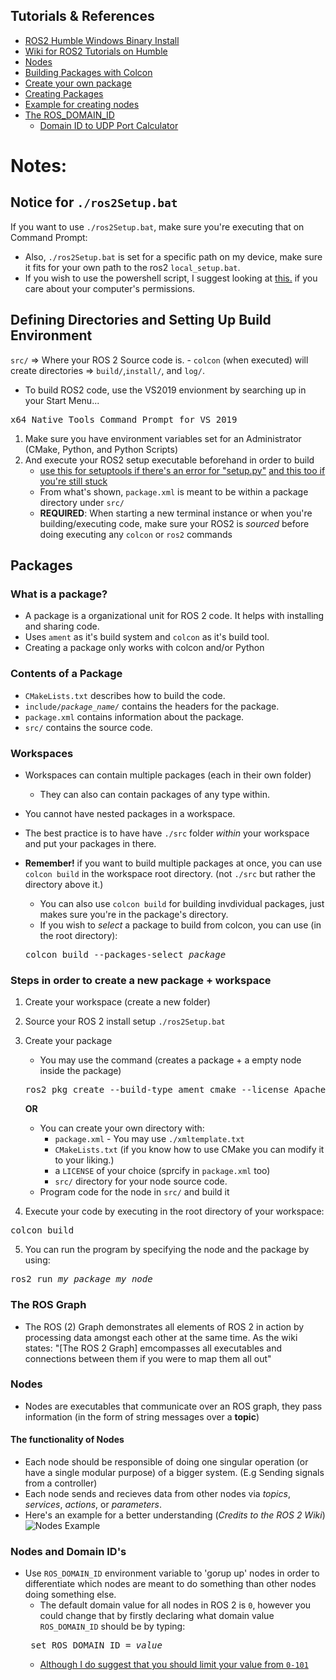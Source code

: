 ## Tutorials & References
- [ROS2 Humble Windows Binary Install](https://docs.ros.org/en/humble/Installation/Windows-Install-Binary.html)
- [Wiki for ROS2 Tutorials on Humble](https://docs.ros.org/en/humble/Tutorials.html)
- [Nodes](https://docs.ros.org/en/humble/Tutorials/Beginner-CLI-Tools/Understanding-ROS2-Nodes/Understanding-ROS2-Nodes.html)
- [Building Packages with Colcon](https://docs.ros.org/en/humble/Tutorials/Beginner-Client-Libraries/Colcon-Tutorial.html)
- [Create your own package](https://www.ros.org/reps/rep-0140.html)
- [Creating Packages](https://docs.ros.org/en/humble/Tutorials/Beginner-Client-Libraries/Colcon-Tutorial.html)
- [Example for creating nodes](https://github.com/ros2/demos/tree/humble/demo_nodes_cpp)
- [The ROS_DOMAIN_ID](https://docs.ros.org/en/humble/Concepts/Intermediate/About-Domain-ID.html)
    - [Domain ID to UDP Port Calculator](https://docs.ros.org/en/humble/Concepts/Intermediate/About-Domain-ID.html#domain-id-to-udp-port-calculator)

# Notes:

## Notice for ```./ros2Setup.bat```
If you want to use <code>./ros2Setup.bat</code>, make sure you're executing that on Command Prompt:
* Also, <code>./ros2Setup.bat</code> is set for a specific path on my device, make sure it fits for your own path to the ros2 <code>local_setup.bat</code>.
* If you wish to use the powershell script, I suggest looking at [this.](https:\go.microsoft.com\fwlink\?LinkID=135170) if you care about your computer's permissions.

## Defining Directories and Setting Up Build Environment
```src/``` => Where your ROS 2 Source code is.
    - ```colcon``` (when executed) will create directories => <code>build/</code>,<code>install/</code>, and <code>log/</code>.
* To build ROS2 code, use the VS2019 envionment by searching up in your Start Menu...

<pre>x64 Native Tools Command Prompt for VS 2019</pre>

1. Make sure you have environment variables set for an Administrator (CMake, Python, and Python Scripts)
2. And execute your ROS2 setup executable beforehand in order to build
    - [use this for setuptools if there's an error for "setup.py"](https://answers.ros.org/question/396439/setuptoolsdeprecationwarning-setuppy-install-is-deprecated-use-build-and-pip-and-other-standards-based-tools/) [and this too if you're still stuck](https://www.reddit.com/r/ROS/comments/wxkfes/colcon_build_failed_in_example_failed_examples/)
    - From what's shown, <code>package.xml</code> is meant to be within a package directory under <code>src/</code>
    - **REQUIRED**: When starting a new terminal instance or when you're building/executing code, make sure your ROS2 is *sourced* before doing executing any ```colcon``` or ```ros2``` commands

## Packages
### What is a package?
- A package is a organizational unit for ROS 2 code. It helps with installing and sharing code.
- Uses <code>ament</code> as it's build system and <code>colcon</code> as it's build tool.
- Creating a package only works with colcon and/or Python

### Contents of a Package
- <code>CMakeLists.txt</code> describes how to build the code.
- <code>include/<i>package_name/</i></code> contains the headers for the package.
- <code>package.xml</code> contains information about the package.
- <code>src/</code> contains the source code.

### Workspaces
- Workspaces can contain multiple packages (each in their own folder)
    - They can also can contain packages of any type within.
- You cannot have nested packages in a workspace.
- The best practice is to have have <code>./src</code> folder <i>within</i> your workspace and put your packages in there.

- <b>Remember!</b> if you want to build multiple packages at once, you can use <code>colcon build</code> in the workspace root directory. (not <code>./src</code> but rather the directory above it.)
    - You can also use <code>colcon build</code> for building invdividual packages, just makes sure you're in the package's directory.
    - If you wish to <i>select</i> a package to build from colcon, you can use (in the root directory):
    <pre>colcon build --packages-select <i>package</i></pre>

### Steps in order to create a new package + workspace
1. Create your workspace (create a new folder)
2. Source your ROS 2 install setup <code>./ros2Setup.bat</code>
3. Create your package 
    - You may use the command (creates a package + a empty node inside the package)
    <pre>ros2 pkg create --build-type ament_cmake --license Apache-2.0 --node-name <i>my_node</i> <i>my_package</i></pre>

    **OR**

    - You can create your own directory with:
        - ```package.xml``` - You may use ```./xmltemplate.txt```
        - ```CMakeLists.txt``` (if you know how to use CMake you can modify it to your liking.)
        - a ```LICENSE``` of your choice (sprcify in ```package.xml``` too)
        - ```src/``` directory for your node source code.
    - Program code for the node in ```src/``` and build it
4. Execute your code by executing in the root directory of your workspace:
<pre>colcon build</pre>

5. You can run the program by specifying the node and the package by using:
<pre>ros2 run <i>my_package</i> <i>my_node</i> </pre>

### The ROS Graph
- The ROS (2) Graph demonstrates all elements of ROS 2 in action by processing data amongst each other at the same time. As the wiki states: "[The ROS 2 Graph] emcompasses all executables and connections between them if you were to map them all out"

### Nodes
- Nodes are executables that communicate over an ROS graph, they pass information (in the form of string messages over a **topic**)

#### The functionality of Nodes
- Each node should be responsible of doing one singular operation (or have a single modular purpose) of a bigger system. (E.g Sending signals from a controller)
- Each node sends and recieves data from other nodes via *topics*, *services*, *actions*, or *parameters*.
- Here's an example for a better understanding (*Credits to the ROS 2 Wiki*)
![Nodes Example](./images/Nodes-TopicandService.gif)

### Nodes and Domain ID's
- Use ```ROS_DOMAIN_ID``` environment variable to 'gorup up' nodes in order to differentiate which nodes are meant to do something than other nodes doing something else.
    - The default domain value for all nodes in ROS 2 is ```0```, however you could change that by firstly declaring what domain value ```ROS_DOMAIN_ID``` should be by typing:
    <pre> set ROS_DOMAIN_ID = <i>value</i></pre>
    -  [Although I do suggest that you should limit your value from ```0-101```](https://docs.ros.org/en/humble/Concepts/Intermediate/About-Domain-ID.html#platform-specific-constraintsI30@">DfhfN!s5)